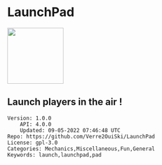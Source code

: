 # LaunchPad
<img src="https://raw.githubusercontent.com/Verre2OuiSki/LaunchPad/96fbedfa7caa9d23b054b955bfc558675efcc45b/icon.png" width="128" height="128" />

## Launch players in the air !
```properties
Version: 1.0.0
    API: 4.0.0
    Updated: 09-05-2022 07:46:48 UTC
Repo: https://github.com/Verre2OuiSki/LaunchPad
License: gpl-3.0
Categories: Mechanics,Miscellaneous,Fun,General
Keywords: launch,launchpad,pad
```
